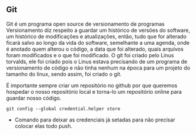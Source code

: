 
## Git
Git é um programa open source de versionamento de programas
Versionamento diz respeito a guardar um histórico de versões do software, um histórico de modificações e atualizações, então, tudo que for alterado ficará salvo ao longo da vida do software, semelhante a uma agenda, onde é anotado quem alterou o código, a data que foi alterado, quais arquivos foram modificados e o que foi modificado.
O git foi criado pelo Linus torvalds, ele foi criado pois o Linus estava precisando de um programa de versionamento de código e não tinha nenhum na época para um projeto do tamanho do linux, sendo assim, foi criado o git.


É importante sempre criar um repositório no github por que queremos hospedar o nosso repositório local e torna-lo um repositório online para guardar nosso código.




```
git config --global credential.helper store
```
- Comando para deixar as credenciais já setadas para não precisar colocar elas todo push.